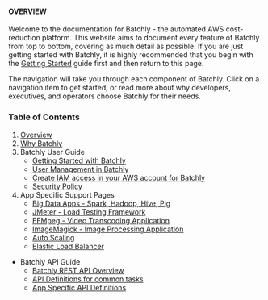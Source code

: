 #### OVERVIEW

Welcome to the documentation for Batchly - the automated AWS cost-reduction platform. This website aims to document every feature of Batchly from top to bottom, covering as much detail as possible. If you are just getting started with Batchly, it is highly recommended that you begin with the [Getting Started](user-guide/user-management.md) guide first and then return to this page.

The navigation will take you through each component of Batchly. Click on a navigation item to get started, or read more about why developers, executives, and operators choose Batchly for their needs.

### Table of Contents
1. [Overview](index.md)
2. [Why Batchly](whybatchly.md)
3. Batchly User Guide
    - [Getting Started with Batchly](user-guide/getting-started.md)
    - [User Management in Batchly](user-guide/user-management.md)
    - [Create IAM access in your AWS account for Batchly](user-guide/iam-access.md)
    - [Security Policy](user-guide/security-policy.md)
6. App Specific Support Pages
    - [Big Data Apps - Spark, Hadoop, Hive, Pig](app-pages/spark.md)
    - [JMeter - Load Testing Framework](app-pages/jmeter.md)
    - [FFMpeg - Video Transcoding Application](app-pages/ffmpeg.md)
    - [ImageMagick - Image Processing Application](app-pages/imagemagick.md)
    - [Auto Scaling](app-pages/autoscaling.md) 
    - [Elastic Load Balancer](app-pages/beanstalk.md)
* Batchly API Guide
    - [Batchly REST API Overview](api/overview.md)
    - [API Definitions for common tasks](api/definition.md)
    - [App Specific API Definitions](api/app-api.md)
